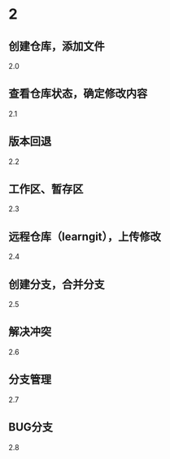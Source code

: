 # 2
## 创建仓库，添加文件
2.0
## 查看仓库状态，确定修改内容
2.1
## 版本回退
2.2
## 工作区、暂存区
2.3
## 远程仓库（learngit），上传修改
2.4
## 创建分支，合并分支
2.5
## 解决冲突
2.6
## 分支管理
2.7
## BUG分支
2.8
